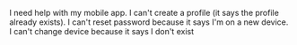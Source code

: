 I need help with my mobile app. I can't create a profile (it says the profile already exists). I can't reset password because it says I'm on a new device. I can't change device because it says I don't exist
